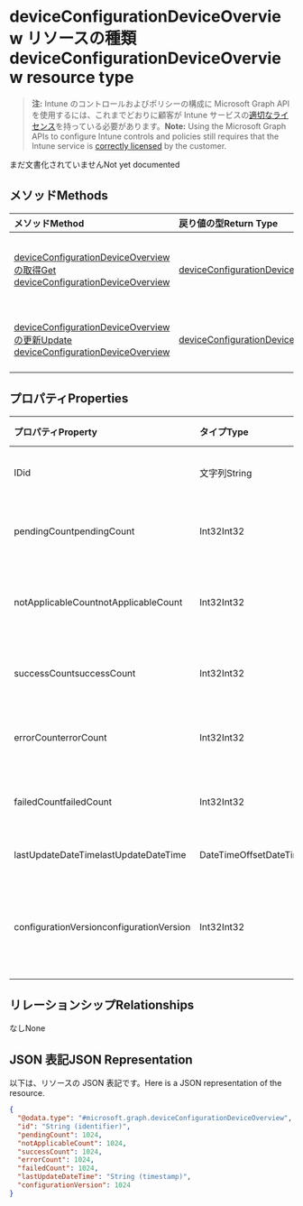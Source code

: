 # <a name="deviceconfigurationdeviceoverview-resource-type"></a><span data-ttu-id="4881e-101">deviceConfigurationDeviceOverview リソースの種類</span><span class="sxs-lookup"><span data-stu-id="4881e-101">deviceConfigurationDeviceOverview resource type</span></span>

> <span data-ttu-id="4881e-102">**注:** Intune のコントロールおよびポリシーの構成に Microsoft Graph API を使用するには、これまでどおりに顧客が Intune サービスの[適切なライセンス](https://go.microsoft.com/fwlink/?linkid=839381)を持っている必要があります。</span><span class="sxs-lookup"><span data-stu-id="4881e-102">**Note:** Using the Microsoft Graph APIs to configure Intune controls and policies still requires that the Intune service is [correctly licensed](https://go.microsoft.com/fwlink/?linkid=839381) by the customer.</span></span>

<span data-ttu-id="4881e-103">まだ文書化されていません</span><span class="sxs-lookup"><span data-stu-id="4881e-103">Not yet documented</span></span>
## <a name="methods"></a><span data-ttu-id="4881e-104">メソッド</span><span class="sxs-lookup"><span data-stu-id="4881e-104">Methods</span></span>
|<span data-ttu-id="4881e-105">メソッド</span><span class="sxs-lookup"><span data-stu-id="4881e-105">Method</span></span>|<span data-ttu-id="4881e-106">戻り値の型</span><span class="sxs-lookup"><span data-stu-id="4881e-106">Return Type</span></span>|<span data-ttu-id="4881e-107">説明</span><span class="sxs-lookup"><span data-stu-id="4881e-107">Description</span></span>|
|:---|:---|:---|
|[<span data-ttu-id="4881e-108">deviceConfigurationDeviceOverview の取得</span><span class="sxs-lookup"><span data-stu-id="4881e-108">Get deviceConfigurationDeviceOverview</span></span>](../api/intune_deviceconfig_deviceconfigurationdeviceoverview_get.md)|[<span data-ttu-id="4881e-109">deviceConfigurationDeviceOverview</span><span class="sxs-lookup"><span data-stu-id="4881e-109">deviceConfigurationDeviceOverview</span></span>](../resources/intune_deviceconfig_deviceconfigurationdeviceoverview.md)|<span data-ttu-id="4881e-110">[deviceConfigurationDeviceOverview](../resources/intune_deviceconfig_deviceconfigurationdeviceoverview.md) オブジェクトのプロパティとリレーションシップを読み取ります。</span><span class="sxs-lookup"><span data-stu-id="4881e-110">Read properties and relationships of the [deviceConfigurationDeviceOverview](../resources/intune_deviceconfig_deviceconfigurationdeviceoverview.md) object.</span></span>|
|[<span data-ttu-id="4881e-111">deviceConfigurationDeviceOverview の更新</span><span class="sxs-lookup"><span data-stu-id="4881e-111">Update deviceConfigurationDeviceOverview</span></span>](../api/intune_deviceconfig_deviceconfigurationdeviceoverview_update.md)|[<span data-ttu-id="4881e-112">deviceConfigurationDeviceOverview</span><span class="sxs-lookup"><span data-stu-id="4881e-112">deviceConfigurationDeviceOverview</span></span>](../resources/intune_deviceconfig_deviceconfigurationdeviceoverview.md)|<span data-ttu-id="4881e-113">[deviceConfigurationDeviceOverview](../resources/intune_deviceconfig_deviceconfigurationdeviceoverview.md) オブジェクトのプロパティを更新します。</span><span class="sxs-lookup"><span data-stu-id="4881e-113">Update the properties of a [deviceConfigurationDeviceOverview](../resources/intune_deviceconfig_deviceconfigurationdeviceoverview.md) object.</span></span>|

## <a name="properties"></a><span data-ttu-id="4881e-114">プロパティ</span><span class="sxs-lookup"><span data-stu-id="4881e-114">Properties</span></span>
|<span data-ttu-id="4881e-115">プロパティ</span><span class="sxs-lookup"><span data-stu-id="4881e-115">Property</span></span>|<span data-ttu-id="4881e-116">タイプ</span><span class="sxs-lookup"><span data-stu-id="4881e-116">Type</span></span>|<span data-ttu-id="4881e-117">説明</span><span class="sxs-lookup"><span data-stu-id="4881e-117">Description</span></span>|
|:---|:---|:---|
|<span data-ttu-id="4881e-118">ID</span><span class="sxs-lookup"><span data-stu-id="4881e-118">id</span></span>|<span data-ttu-id="4881e-119">文字列</span><span class="sxs-lookup"><span data-stu-id="4881e-119">String</span></span>|<span data-ttu-id="4881e-120">エンティティのキー。</span><span class="sxs-lookup"><span data-stu-id="4881e-120">Key of the entity.</span></span>|
|<span data-ttu-id="4881e-121">pendingCount</span><span class="sxs-lookup"><span data-stu-id="4881e-121">pendingCount</span></span>|<span data-ttu-id="4881e-122">Int32</span><span class="sxs-lookup"><span data-stu-id="4881e-122">Int32</span></span>|<span data-ttu-id="4881e-123">保留中のデバイスの数</span><span class="sxs-lookup"><span data-stu-id="4881e-123">Number of pending devices</span></span>|
|<span data-ttu-id="4881e-124">notApplicableCount</span><span class="sxs-lookup"><span data-stu-id="4881e-124">notApplicableCount</span></span>|<span data-ttu-id="4881e-125">Int32</span><span class="sxs-lookup"><span data-stu-id="4881e-125">Int32</span></span>|<span data-ttu-id="4881e-126">該当しないデバイスの数</span><span class="sxs-lookup"><span data-stu-id="4881e-126">Number of not applicable devices</span></span>|
|<span data-ttu-id="4881e-127">successCount</span><span class="sxs-lookup"><span data-stu-id="4881e-127">successCount</span></span>|<span data-ttu-id="4881e-128">Int32</span><span class="sxs-lookup"><span data-stu-id="4881e-128">Int32</span></span>|<span data-ttu-id="4881e-129">成功したデバイスの数</span><span class="sxs-lookup"><span data-stu-id="4881e-129">Number of succeeded devices</span></span>|
|<span data-ttu-id="4881e-130">errorCount</span><span class="sxs-lookup"><span data-stu-id="4881e-130">errorCount</span></span>|<span data-ttu-id="4881e-131">Int32</span><span class="sxs-lookup"><span data-stu-id="4881e-131">Int32</span></span>|<span data-ttu-id="4881e-132">エラー デバイスの数</span><span class="sxs-lookup"><span data-stu-id="4881e-132">Number of error devices</span></span>|
|<span data-ttu-id="4881e-133">failedCount</span><span class="sxs-lookup"><span data-stu-id="4881e-133">failedCount</span></span>|<span data-ttu-id="4881e-134">Int32</span><span class="sxs-lookup"><span data-stu-id="4881e-134">Int32</span></span>|<span data-ttu-id="4881e-135">失敗したデバイスの数</span><span class="sxs-lookup"><span data-stu-id="4881e-135">Number of failed devices</span></span>|
|<span data-ttu-id="4881e-136">lastUpdateDateTime</span><span class="sxs-lookup"><span data-stu-id="4881e-136">lastUpdateDateTime</span></span>|<span data-ttu-id="4881e-137">DateTimeOffset</span><span class="sxs-lookup"><span data-stu-id="4881e-137">DateTimeOffset</span></span>|<span data-ttu-id="4881e-138">最終更新時刻</span><span class="sxs-lookup"><span data-stu-id="4881e-138">Last update time</span></span>|
|<span data-ttu-id="4881e-139">configurationVersion</span><span class="sxs-lookup"><span data-stu-id="4881e-139">configurationVersion</span></span>|<span data-ttu-id="4881e-140">Int32</span><span class="sxs-lookup"><span data-stu-id="4881e-140">Int32</span></span>|<span data-ttu-id="4881e-141">対象の概要に関するポリシーのバージョン</span><span class="sxs-lookup"><span data-stu-id="4881e-141">Version of the policy for that overview</span></span>|

## <a name="relationships"></a><span data-ttu-id="4881e-142">リレーションシップ</span><span class="sxs-lookup"><span data-stu-id="4881e-142">Relationships</span></span>
<span data-ttu-id="4881e-143">なし</span><span class="sxs-lookup"><span data-stu-id="4881e-143">None</span></span>
## <a name="json-representation"></a><span data-ttu-id="4881e-144">JSON 表記</span><span class="sxs-lookup"><span data-stu-id="4881e-144">JSON Representation</span></span>
<span data-ttu-id="4881e-145">以下は、リソースの JSON 表記です。</span><span class="sxs-lookup"><span data-stu-id="4881e-145">Here is a JSON representation of the resource.</span></span>
<!--{
  "blockType": "resource",
  "keyProperty": "id",
  "baseType": "microsoft.graph.entity",
  "@odata.type": "microsoft.graph.deviceConfigurationDeviceOverview"
}-->
``` json
{
  "@odata.type": "#microsoft.graph.deviceConfigurationDeviceOverview",
  "id": "String (identifier)",
  "pendingCount": 1024,
  "notApplicableCount": 1024,
  "successCount": 1024,
  "errorCount": 1024,
  "failedCount": 1024,
  "lastUpdateDateTime": "String (timestamp)",
  "configurationVersion": 1024
}
```



